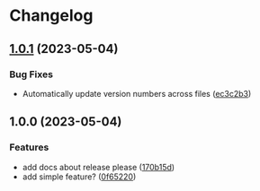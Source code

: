 # Changelog

## [1.0.1](https://github.com/christopherhex/gh-actions-playground/compare/v1.0.0...v1.0.1) (2023-05-04)


### Bug Fixes

* Automatically update version numbers across files ([ec3c2b3](https://github.com/christopherhex/gh-actions-playground/commit/ec3c2b328baf2a658646a7923de2de683ae3a61c))

## 1.0.0 (2023-05-04)


### Features

* add docs about release please ([170b15d](https://github.com/christopherhex/gh-actions-playground/commit/170b15d1d8ce9069ec29bb56867c2a0c8822b8a1))
* add simple feature? ([0f65220](https://github.com/christopherhex/gh-actions-playground/commit/0f652206a07e8b69ce18e53098d5d50bd330e04a))
